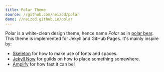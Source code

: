 ```yaml
---
title: Polar Theme
source: //github.com/neizod/polar
demo: //neizod.github.io/polar
---
```


Polar is a white-clean design theme, hence name *Polar* as in [polar bear][].
This theme is implemented for Jekyll and GitHub Pages. It's mainly inspire by:

- [Skeleton][] for how to make use of fonts and spaces.
- [Jekyll Now][] for guilds on how to place something somewhere.
- [Amplify][] for how fast it can be!


[polar bear]: //en.wikipedia.org/wiki/Polar_bear
[Skeleton]: //getskeleton.com/
[Jekyll Now]: //github.com/barryclark/jekyll-now
[Amplify]: //github.com/ageitgey/amplify
